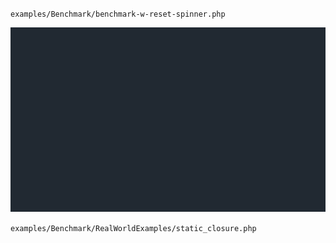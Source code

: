  `examples/Benchmark/benchmark-w-reset-spinner.php`
 
 ![example](https://raw.githubusercontent.com/alecrabbit/php-simple-profiler/master/docs/images/spinner_demo.gif)
  
  `examples/Benchmark/RealWorldExamples/static_closure.php`
 
